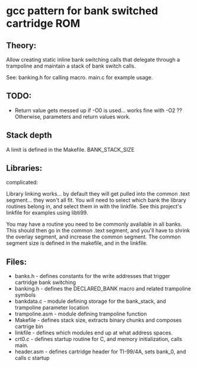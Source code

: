 # gcc pattern for bank switched cartridge ROM

## Theory:

Allow creating static inline bank switching calls that delegate through a trampoline and maintain a stack of bank switch
calls.

See: banking.h for calling macro.
     main.c for example usage.

## TODO: 

* Return value gets messed up if -O0 is used... works fine with -O2 ?? Otherwise, parameters and return values work.

## Stack depth

A limit is defined in the Makefile. BANK_STACK_SIZE

## Libraries:

complicated:

Library linking works... by default they will get pulled into the common .text segment... they won't all fit.
You will need to select which bank the library routines belong in, and select them in with the linkfile.
See this project's linkfile for examples using libti99.

You may have a routine you need to be commonly available in all banks. This should then go in the common .text segment,
and you'll have to shrink the overlay segment, and increase the common segment. The common segment size is defined in the
makefile, and in the linkfile.

## Files:

* banks.h - defines constants for the write addresses that trigger cartridge bank switching
* banking.h - defines the DECLARED_BANK macro and related trampoline symbols
* bankdata.c - module defining storage for the bank_stack, and trampoline parameter location
* trampoline.asm - module defining trampoline function
* Makefile - defines stack size, extracts binary chunks and composes cartrige bin
* linkfile - defines which modules end up at what address spaces.
* crt0.c - defines startup routine for C, and memory initialization, calls main.
* header.asm - defines cartridge header for TI-99/4A, sets bank_0, and calls c startup


